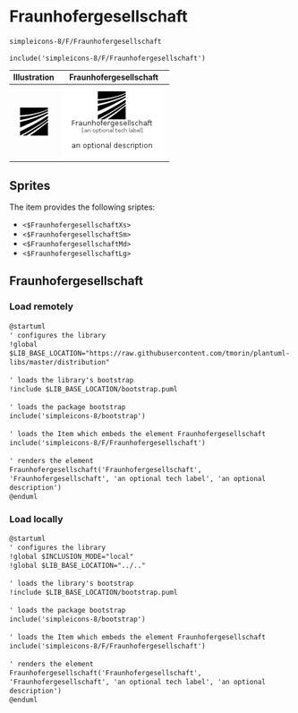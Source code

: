 # Fraunhofergesellschaft


```text
simpleicons-8/F/Fraunhofergesellschaft
```

```text
include('simpleicons-8/F/Fraunhofergesellschaft')
```



| Illustration | Fraunhofergesellschaft |
| :---: | :---: |
| ![illustration for Illustration](../../simpleicons-8/F/Fraunhofergesellschaft.png) | ![illustration for Fraunhofergesellschaft](../../simpleicons-8/F/Fraunhofergesellschaft.Local.png) |



## Sprites
The item provides the following sriptes:

- `<$FraunhofergesellschaftXs>`
- `<$FraunhofergesellschaftSm>`
- `<$FraunhofergesellschaftMd>`
- `<$FraunhofergesellschaftLg>`





## Fraunhofergesellschaft

### Load remotely
```plantuml
@startuml
' configures the library
!global $LIB_BASE_LOCATION="https://raw.githubusercontent.com/tmorin/plantuml-libs/master/distribution"

' loads the library's bootstrap
!include $LIB_BASE_LOCATION/bootstrap.puml

' loads the package bootstrap
include('simpleicons-8/bootstrap')

' loads the Item which embeds the element Fraunhofergesellschaft
include('simpleicons-8/F/Fraunhofergesellschaft')

' renders the element
Fraunhofergesellschaft('Fraunhofergesellschaft', 'Fraunhofergesellschaft', 'an optional tech label', 'an optional description')
@enduml
```

### Load locally
```plantuml
@startuml
' configures the library
!global $INCLUSION_MODE="local"
!global $LIB_BASE_LOCATION="../.."

' loads the library's bootstrap
!include $LIB_BASE_LOCATION/bootstrap.puml

' loads the package bootstrap
include('simpleicons-8/bootstrap')

' loads the Item which embeds the element Fraunhofergesellschaft
include('simpleicons-8/F/Fraunhofergesellschaft')

' renders the element
Fraunhofergesellschaft('Fraunhofergesellschaft', 'Fraunhofergesellschaft', 'an optional tech label', 'an optional description')
@enduml
```


